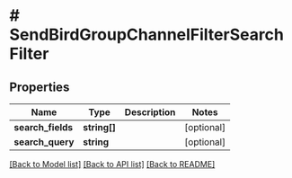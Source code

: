 # # SendBirdGroupChannelFilterSearchFilter

## Properties

Name | Type | Description | Notes
------------ | ------------- | ------------- | -------------
**search_fields** | **string[]** |  | [optional]
**search_query** | **string** |  | [optional]

[[Back to Model list]](../../README.md#models) [[Back to API list]](../../README.md#endpoints) [[Back to README]](../../README.md)
